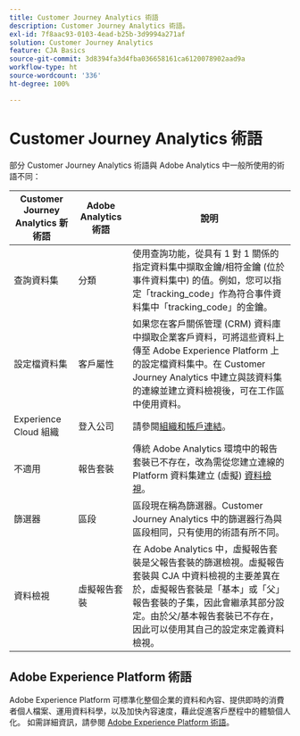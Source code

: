 ```yaml
---
title: Customer Journey Analytics 術語
description: Customer Journey Analytics 術語。
exl-id: 7f8aac93-0103-4ead-b25b-3d9994a271af
solution: Customer Journey Analytics
feature: CJA Basics
source-git-commit: 3d8394fa3d4fba036658161ca6120078902aad9a
workflow-type: ht
source-wordcount: '336'
ht-degree: 100%

---
```


# Customer Journey Analytics 術語

部分 Customer Journey Analytics 術語與 Adobe Analytics 中一般所使用的術語不同：

| Customer Journey Analytics 新術語 | Adobe Analytics 術語 | 說明 |
| --- | --- | --- |
| 查詢資料集 | 分類 | 使用查詢功能，從具有 1 對 1 關係的指定資料集中擷取金鑰/相符金鑰 (位於事件資料集中) 的值。例如，您可以指定「tracking_code」作為符合事件資料集中「tracking_code」的金鑰。 |
| 設定檔資料集 | 客戶屬性 | 如果您在客戶關係管理 (CRM) 資料庫中擷取企業客戶資料，可將這些資料上傳至 Adobe Experience Platform 上的設定檔資料集中。在 Customer Journey Analytics 中建立與該資料集的連線並建立資料檢視後，可在工作區中使用資料。 |
| Experience Cloud 組織 | 登入公司 | 請參閱[組織和帳戶連結](https://experienceleague.adobe.com/docs/core-services/interface/manage-users-and-products/organizations.html?lang=zh-Hant#topic_C31CB834F109465A82ED57FF0563B3F1)。 |
| 不適用 | 報告套裝 | 傳統 Adobe Analytics 環境中的報告套裝已不存在，改為需從您建立連線的 Platform 資料集建立 (虛擬) [資料檢視](/help/data-views/create-dataview.md)。 |
| 篩選器 | 區段 | 區段現在稱為篩選器。Customer Journey Analytics 中的篩選器行為與區段相同，只有使用的術語有所不同。 |
| 資料檢視 | 虛擬報告套裝 | 在 Adobe Analytics 中，虛擬報告套裝是父報告套裝的篩選檢視。虛擬報告套裝與 CJA 中資料檢視的主要差異在於，虛擬報告套裝是「基本」或「父」報告套裝的子集，因此會繼承其部分設定。由於父/基本報告套裝已不存在，因此可以使用其自己的設定來定義資料檢視。 |

## Adobe Experience Platform 術語

Adobe Experience Platform 可標準化整個企業的資料和內容、提供即時的消費者個人檔案、運用資料科學，以及加快內容速度，藉此促進客戶歷程中的體驗個人化。
如需詳細資訊，請參閱 [Adobe Experience Platform 術語](https://experienceleague.adobe.com/docs/experience-platform/landing/glossary.html)。
